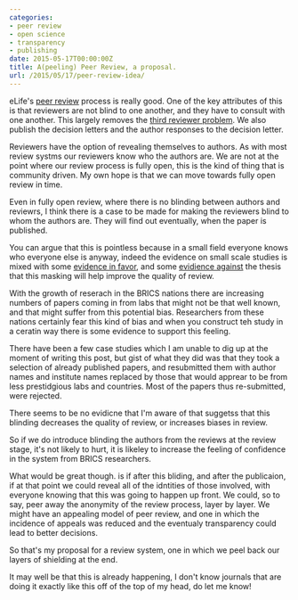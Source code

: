 ```yaml
---
categories:
- peer review
- open science
- transparency
- publishing
date: 2015-05-17T00:00:00Z
title: A(peeling) Peer Review, a proposal.
url: /2015/05/17/peer-review-idea/
---
```


eLife's [peer review](https://vimeo.com/49775707) process is really good. One of the key attributes of this is that reviewers are not blind to one another, and they have to consult with one another. This largely removes the [third reviewer problem](http://scholarlykitchen.sspnet.org/2012/07/31/the-referee-that-wasnt-there-the-ghostly-tale-of-reviewer-3-3/). We also publish the decision letters and the author responses to the decision letter. 

Reviewers have the option of revealing themselves to authors. As with most review systms our reviewers know who the authors are. We are not at the point where our review process is fully open, this is the kind of thing that is community driven. My own hope is that we can move towards fully open review in time. 

Even in fully open review, where there is no blinding between authors and reviewrs, I think there is a case to be made for making the reviewers blind to whom the authors are. They will find out eventually, when the paper is published. 

You can argue that this is pointless because in a small field everyone knows who everyone else is anyway, indeed the evidence on small scale studies is mixed with some [evidence in favor](http://dx.doi.org/10.1001/jama.1990.03440100079012), and some [evidience against](http://dx.doi.org/10.1001/jama.280.3.240) the thesis that this masking will help improve the quality of review. 

With the growth of reserach in the BRICS nations there are increasing numbers of papers coming in from labs that might not be that well known, and that might suffer from this potential bias. Researchers from these nations certainly fear this kind of bias and when you construct teh study in a ceratin way there is some evidence to support this feeling. 

There have been a few case studies which I am unable to dig up at the moment of writing this post, but gist of what they did was that they took a selection of already published papers, and resubmitted them with author names and institute names replaced by those that would apprear to be from less prestidgious labs and countries. Most of the papers thus re-submitted, were rejected. 

There seems to be no evidicne that I'm aware of that suggetss that this blinding decreases the quality of review, or increases biases in review. 

So if we do introduce blinding the authors from the reviews at the review stage, it's not likely to hurt, it is likeley to increase the feeling of confidence in the system from BRICS researchers.  

What would be great though. is if after this bliding, and after the publicaion, if at that point we could reveal all of the idntities of those involved, with everyone knowing that this was going to happen up front. We could, so to say, peer away the anonymity of the review process, layer by layer. We might have an appealing model of peer review, and one in which the incidence of appeals was reduced and the eventualy transparency could lead to better decisions. 

So that's my proposal for a review system, one in which we peel back our layers of shielding at the end. 

It may well be that this is already happening, I don't know journals that are doing it exactly like this off of the top of my head, do let me know! 